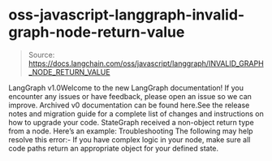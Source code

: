 # oss-javascript-langgraph-invalid-graph-node-return-value

> Source: https://docs.langchain.com/oss/javascript/langgraph/INVALID_GRAPH_NODE_RETURN_VALUE

LangGraph v1.0Welcome to the new LangGraph documentation! If you encounter any issues or have feedback, please open an issue so we can improve. Archived v0 documentation can be found here.See the release notes and migration guide for a complete list of changes and instructions on how to upgrade your code.
StateGraph
received a non-object return type from a node. Here’s an example:
Troubleshooting
The following may help resolve this error:- If you have complex logic in your node, make sure all code paths return an appropriate object for your defined state.